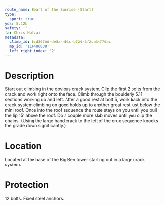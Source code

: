 ```yaml
---
route_name: Heart of the Sunrise (Start)
type:
  sport: true
yds: 5.12b
safety: ''
fa: Chris Hatzai
metadata:
  climb_id: bcd56700-de5a-4b1c-b724-3f2ca34770ac
  mp_id: '116486838'
  left_right_index: '2'
---
```

# Description
Start out climbing in the obvious crack system. Clip the first 2 bolts from the crack and work right onto the face. Climb through the boulderly 5.11 sections working up and left. After a good rest at bolt 5, work back into the crack system climbing on good holds up to another great rest just below the mini roof. Once into the roof sequence the route stays on you until you pull the lip 15’ above the roof. Do a couple more slab moves until you clip the chains. (Using the large hand crack to the left of the crux sequence knocks the grade down significantly.)

# Location
Located at the base of the Big Ben tower starting out in a large crack system.

# Protection
12 bolts. Fixed steel anchors.
